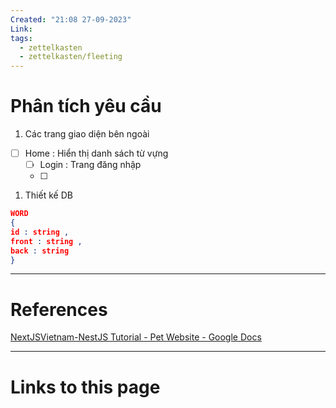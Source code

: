 ```yaml
---
Created: "21:08 27-09-2023"
Link: 
tags:
  - zettelkasten
  - zettelkasten/fleeting
---
```


# Phân tích yêu cầu 
1. Các trang giao diện bên ngoài
- [ ] Home : Hiển thị danh sách từ vựng
	- [ ] Login : Trang đăng nhập
	- [ ] 


1. Thiết kế DB
```json
WORD
{
id : string ,
front : string ,
back : string
}
```







--- 
# References

[NextJSVietnam-NestJS Tutorial - Pet Website - Google Docs](https://docs.google.com/document/d/1_WRHoaIVnI2-8RLRah2P6pP-ZbaBfRHStVvCBF3v5xw/edit)

--- 
# Links to this page


